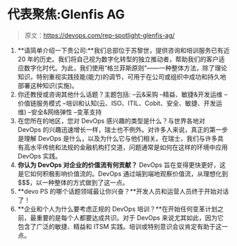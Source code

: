# 代表聚焦:Glenfis AG

> 原文：<https://devops.com/rep-spotlight-glenfis-ag/>

1.  **请简单介绍一下贵公司:**我们总部位于苏黎世，提供咨询和培训服务已有近 20 年的历史。我们将自己视为数字化转型的独立推动者，帮助我们的客户适应数字化时代。为此，我们使用“格兰菲斯原则”——一种整体方法，除了理论知识，特别重视实践技能(能力)的调节，可用于在公司或组织中成功和持久地部署这种知识(实施)。
2.  你还教授或咨询其他什么话题？主题包括:
    –云&采购
    –精益、敏捷&开发运维
    –价值链服务模式
    –培训和认知(云、ISO、ITIL、Cobit、安全、敏捷、开发运维)
    –安全&网络弹性
    –变革支持
3.  在您所在的地区，您对 DevOps 感兴趣的类型是什么？与世界各地对 DevOps 的兴趣迅速增长一样，瑞士也不例外。对许多人来说，真正的第一步是理解 DevOps 是什么，以及为什么它与他们相关。在瑞士，我们与许多具有高水平传统和法规的金融机构打交道，问题通常是如何在这样的环境中应用 DevOps 实践。
4.  **你认为 DevOps 对企业的价值流有何贡献？** DevOps 旨在变得更快更好，这是它如何积极影响价值流的。DevOps 通过端到端地观察价值流，从理想化到$$$，以一种整体的方式做到了这一点。
5.  **devo PS 的哪个话题领域最让你兴奋？**开发人员和运营人员终于开始对话了！
6.  **企业和个人为什么要考虑正规的 DevOps 培训？**在开始任何变革计划之前，最重要的是每个人都要达成共识。对于 DevOps 来说尤其如此，因为它包含了广泛的敏捷、精益和 ITSM 实践。培训或特别意识会议肯定有助于这一点。
